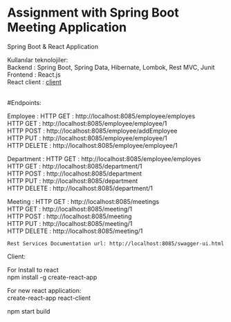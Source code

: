 # Assignment with Spring Boot Meeting Application

Spring Boot &amp; React Application <br>

Kullanılar teknolojiler: <br/>
Backend  :  Spring Boot, Spring Data, Hibernate, Lombok, Rest MVC, Junit <br>
Frontend : React.js <br/>
React client : <a href="https://github.com/demirramazan/AssignmentMebiTech/tree/master/src/main/react-client">client</a><br><br>

#Endpoints: <br>

Employee : HTTP GET : http://localhost:8085/employee/employes<br>
           HTTP GET : http://localhost:8085/employee/employee/1<br>
           HTTP POST : http://localhost:8085/employee/addEmployee<br>
           HTTP PUT : http://localhost:8085/employee/employee/1<br>
           HTTP DELETE : http://localhost:8085/employee/employee/1<br>
           
Department : HTTP GET : http://localhost:8085/employee/employes<br>
             HTTP GET : http://localhost:8085/department/1<br>
             HTTP POST : http://localhost:8085/department<br>
             HTTP PUT : http://localhost:8085/department<br>
             HTTP DELETE : http://localhost:8085/department/1<br>
             
Meeting :  HTTP GET : http://localhost:8085/meetings<br>
           HTTP GET : http://localhost:8085/meeting/1<br>
           HTTP POST : http://localhost:8085/meeting<br>
           HTTP PUT : http://localhost:8085/meeting/1<br>
           HTTP DELETE : http://localhost:8085/meeting/1<br>
           
    Rest Services Documentation url: http://localhost:8085/swagger-ui.html
           
   Client:<br>
   
   For Install to react<br>
   npm install -g create-react-app<br>
   
   For new react application:<br>
   create-react-app react-client
   
   npm start build
